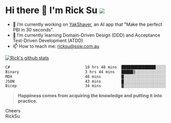 # Hi there 👋 I'm Rick Su ![](https://komarev.com/ghpvc/?username=ricksu978)
<!--
**ricksu978/ricksu978** is a ✨ _special_ ✨ repository because its `README.md` (this file) appears on your GitHub profile.

Here are some ideas to get you started:
-->
- 🔭 I’m currently working on [YakShaver](https://yakshaver.ai/), an AI app that "Make the perfect PBI in 30 seconds".
- 🌱 I’m currently learning Domain-Driven Design (DDD) and Acceptance Test-Driven Development (ATDD)
- 📫 How to reach me: ricksu@ssw.com.au
<!--
- 👯 I’m looking to collaborate on ...
- 🤔 I’m looking for help with ...
- 💬 Ask me about ...
-->
<!--
- 😄 Pronouns: ...
- ⚡ Fun fact: ...
-->
[![Rick's github stats](https://github-readme-stats.vercel.app/api?username=ricksu978&theme=dark)](https://github.com/ricksu978/ricksu978)

<!--START_SECTION:waka-->

```txt
C#                                 10 hrs 48 mins  ███████████████░░░░░░░░░░   60.02 %
Binary                             3 hrs 44 mins   █████▒░░░░░░░░░░░░░░░░░░░   20.82 %
MDX                                46 mins         █░░░░░░░░░░░░░░░░░░░░░░░░   04.32 %
JSON                               43 mins         █░░░░░░░░░░░░░░░░░░░░░░░░   04.05 %
Bicep                              34 mins         ▓░░░░░░░░░░░░░░░░░░░░░░░░   03.21 %
```

<!--END_SECTION:waka-->

> **Happiness comes from acquiring the knowledge and putting it into practice.**

Cheers  
RickSu 
